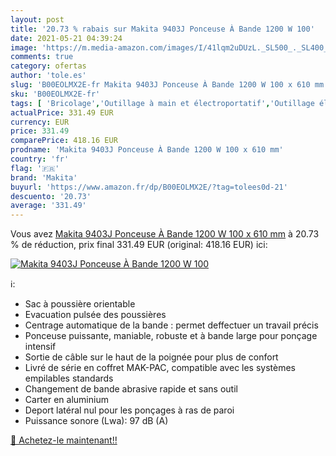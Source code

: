 ```yaml
---
layout: post
title: '20.73 % rabais sur Makita 9403J Ponceuse À Bande 1200 W 100'
date: 2021-05-21 04:39:24
image: 'https://m.media-amazon.com/images/I/41lqm2uDUzL._SL500_._SL400_.jpg'
comments: true
category: ofertas
author: 'tole.es'
slug: 'B00EOLMX2E-fr Makita 9403J Ponceuse À Bande 1200 W 100 x 610 mm'
sku: 'B00EOLMX2E-fr'
tags: [ 'Bricolage','Outillage à main et électroportatif','Outillage électroportatif','Ponceuses à bande','Ponceuses électriques','makita', ]
actualPrice: 331.49 EUR
currency: EUR
price: 331.49
comparePrice: 418.16 EUR
prodname: 'Makita 9403J Ponceuse À Bande 1200 W 100 x 610 mm'
country: 'fr'
flag: '🇫🇷'
brand: 'Makita'
buyurl: 'https://www.amazon.fr/dp/B00EOLMX2E/?tag=tolees0d-21'
descuento: '20.73'
average: '331.49'
---
```


Vous avez [Makita 9403J Ponceuse À Bande 1200 W 100 x 610 mm](https://www.amazon.fr/dp/B00EOLMX2E/?tag=tolees0d-21)  à  20.73 % de réduction, prix final  331.49 EUR (original: 418.16 EUR) ici:

[![Makita 9403J Ponceuse À Bande 1200 W 100](https://m.media-amazon.com/images/I/41lqm2uDUzL._SL500_._SL400_.jpg)](https://www.amazon.fr/dp/B00EOLMX2E/?tag=tolees0d-21)

ℹ️:

- Sac à poussière orientable
- Evacuation pulsée des poussières
- Centrage automatique de la bande : permet deffectuer un travail précis
- Ponceuse puissante, maniable, robuste et à bande large pour ponçage intensif
- Sortie de câble sur le haut de la poignée pour plus de confort
- Livré de série en coffret MAK-PAC, compatible avec les systèmes empilables standards
- Changement de bande abrasive rapide et sans outil
- Carter en aluminium
- Deport latéral nul pour les ponçages à ras de paroi
- Puissance sonore (Lwa): 97 dB (A)

[🛒 Achetez-le maintenant!!](https://www.amazon.fr/dp/B00EOLMX2E/?tag=tolees0d-21)
